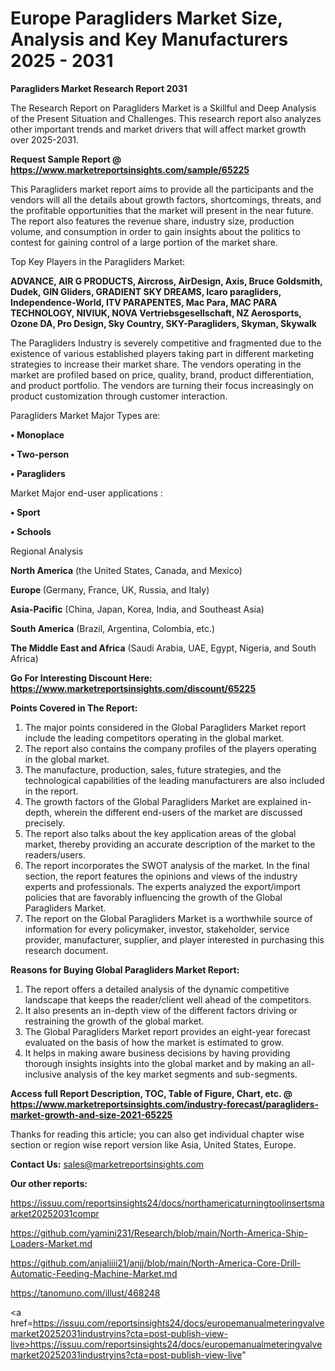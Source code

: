  # Europe Paragliders Market Size, Analysis and Key Manufacturers 2025 - 2031

<strong>Paragliders Market Research Report 2031</strong>

The Research Report on Paragliders Market is a Skillful and Deep Analysis of the Present Situation and Challenges. This research report also analyzes other important trends and market drivers that will affect market growth over 2025-2031.

<strong>Request Sample Report @ <a href=https://www.marketreportsinsights.com/sample/65225>https://www.marketreportsinsights.com/sample/65225</a></strong>

This Paragliders market report aims to provide all the participants and the vendors will all the details about growth factors, shortcomings, threats, and the profitable opportunities that the market will present in the near future. The report also features the revenue share, industry size, production volume, and consumption in order to gain insights about the politics to contest for gaining control of a large portion of the market share.

Top Key Players in the Paragliders Market:

<strong>ADVANCE, AIR G PRODUCTS, Aircross, AirDesign, Axis, Bruce Goldsmith, Dudek, GIN Gliders, GRADIENT SKY DREAMS, Icaro paragliders, Independence-World, ITV PARAPENTES, Mac Para, MAC PARA TECHNOLOGY, NIVIUK, NOVA Vertriebsgesellschaft, NZ Aerosports, Ozone DA, Pro Design, Sky Country, SKY-Paragliders, Skyman, Skywalk</strong>

The Paragliders Industry is severely competitive and fragmented due to the existence of various established players taking part in different marketing strategies to increase their market share. The vendors operating in the market are profiled based on price, quality, brand, product differentiation, and product portfolio. The vendors are turning their focus increasingly on product customization through customer interaction.

Paragliders Market Major Types are:

<strong>• Monoplace

• Two-person

• Paragliders</strong>

Market Major end-user applications :

<strong>• Sport

• Schools</strong>

Regional Analysis

</u><strong><b>North America</b></strong> (the United States, Canada, and Mexico)

<strong><b>Europe </b></strong>(Germany, France, UK, Russia, and Italy)

<strong><b>Asia-Pacific</b></strong> (China, Japan, Korea, India, and Southeast Asia)

<strong><b>South America</b></strong> (Brazil, Argentina, Colombia, etc.)

<strong><b>The Middle East and Africa</b></strong> (Saudi Arabia, UAE, Egypt, Nigeria, and South Africa)

<strong>Go For Interesting Discount Here: <a href=https://www.marketreportsinsights.com/discount/65225>https://www.marketreportsinsights.com/discount/65225</a></strong>

<strong>Points Covered in The Report:</strong>
<ol>
  <li>The major points considered in the Global Paragliders Market report include the leading competitors operating in the global market.</li>
  <li>The report also contains the company profiles of the players operating in the global market.</li>
  <li>The manufacture, production, sales, future strategies, and the technological capabilities of the leading manufacturers are also included in the report.</li>
  <li>The growth factors of the Global Paragliders Market are explained in-depth, wherein the different end-users of the market are discussed precisely.</li>
  <li>The report also talks about the key application areas of the global market, thereby providing an accurate description of the market to the readers/users.</li>
  <li>The report incorporates the SWOT analysis of the market. In the final section, the report features the opinions and views of the industry experts and professionals. The experts analyzed the export/import policies that are favorably influencing the growth of the Global Paragliders Market.</li>
  <li>The report on the Global Paragliders Market is a worthwhile source of information for every policymaker, investor, stakeholder, service provider, manufacturer, supplier, and player interested in purchasing this research document.</li>
</ol>
<strong>Reasons for Buying Global Paragliders Market Report:</strong>

<ol>
  <li>The report offers a detailed analysis of the dynamic competitive landscape that keeps the reader/client well ahead of the competitors.</li>
  <li>It also presents an in-depth view of the different factors driving or restraining the growth of the global market.</li>
  <li>The Global Paragliders Market report provides an eight-year forecast evaluated on the basis of how the market is estimated to grow.</li>
  <li>It helps in making aware business decisions by having providing thorough insights insights into the global market and by making an all-inclusive analysis of the key market segments and sub-segments.</li>
</ol>
<strong>Access full Report Description, TOC, Table of Figure, Chart, etc. @ <a href=https://www.marketreportsinsights.com/industry-forecast/paragliders-market-growth-and-size-2021-65225>https://www.marketreportsinsights.com/industry-forecast/paragliders-market-growth-and-size-2021-65225</a></strong>


Thanks for reading this article; you can also get individual chapter wise section or region wise report version like Asia, United States, Europe.

<strong>Contact Us:</strong>
sales@marketreportsinsights.com

<strong>Our other reports:</strong>

<a href=https://issuu.com/reportsinsights24/docs/northamericaturningtoolinsertsmaarket20252031compr>https://issuu.com/reportsinsights24/docs/northamericaturningtoolinsertsmaarket20252031compr</a>

<a href=https://github.com/yamini231/Research/blob/main/North-America-Ship-Loaders-Market.md>https://github.com/yamini231/Research/blob/main/North-America-Ship-Loaders-Market.md</a>

<a href=https://github.com/anjaliiii21/anjj/blob/main/North-America-Core-Drill-Automatic-Feeding-Machine-Market.md>https://github.com/anjaliiii21/anjj/blob/main/North-America-Core-Drill-Automatic-Feeding-Machine-Market.md</a>

<a href=https://tanomuno.com/illust/468248>https://tanomuno.com/illust/468248</a>

<a href=https://issuu.com/reportsinsights24/docs/europemanualmeteringvalvemarket20252031industryins?cta=post-publish-view-live>https://issuu.com/reportsinsights24/docs/europemanualmeteringvalvemarket20252031industryins?cta=post-publish-view-live</a>"

